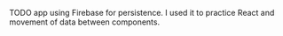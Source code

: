 TODO app using Firebase for persistence. I used it to practice React and movement of data between components.
